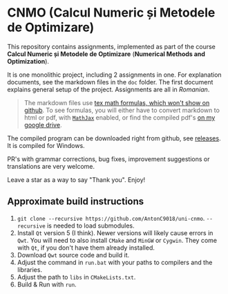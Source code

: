 # CNMO (Calcul Numeric și Metodele de Optimizare)

This repository contains assignments, implemented as part of the course **Calcul Numeric și Metodele de Optimizare** (**Numerical Methods and Optimization**).

It is one monolithic project, including 2 assignments in one. For explanation documents, see the markdown files in the `doc` folder. The first document explains general setup of the project. Assignments are all in *Romanian*.

> The markdown files use [tex math formulas, which won't show on github](https://stackoverflow.com/questions/11256433/how-to-show-math-equations-in-general-githubs-markdownnot-githubs-blog). To see formulas, you will either have to convert markdown to html or pdf, with [`MathJax`](https://www.mathjax.org/) enabled, or find the compiled pdf's [on my google drive](https://drive.google.com/drive/folders/1Rs0-qy6ivSDuHh5JadrP4Ta4YDhuVRiC).

The compiled program can be downloaded right from github, see [releases](https://github.com/AntonC9018/uni-cnmo/releases). It is compiled for Windows.

PR's with grammar corrections, bug fixes, improvement suggestions or translations are very welcome.

Leave a star as a way to say "Thank you". Enjoy!

## Approximate build instructions

1. `git clone --recursive https://github.com/AntonC9018/uni-cnmo`. `--recursive` is needed to load submodules.
2. Install `Qt` version 5 (I think). Newer versions will likely cause errors in `Qwt`. You will need to also install `CMake` and `MinGW` or `Cygwin`. They come with `Qt`, if you don't have them already installed.
3. Download `Qwt` source code and build it. 
4. Adjust the command in `run.bat` with your paths to compilers and the libraries.
5. Adjust the path to `libs` in `CMakeLists.txt`.
6. Build & Run with `run`.